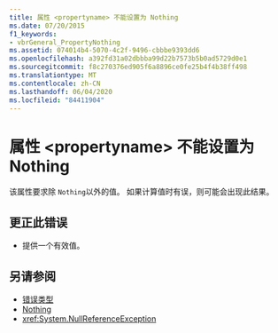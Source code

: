 ```yaml
---
title: 属性 <propertyname> 不能设置为 Nothing
ms.date: 07/20/2015
f1_keywords:
- vbrGeneral_PropertyNothing
ms.assetid: 074014b4-5070-4c2f-9496-cbbbe9393dd6
ms.openlocfilehash: a392fd31a02dbbba99d22b7573b5b0ad5729d0e1
ms.sourcegitcommit: f8c270376ed905f6a8896ce0fe25b4f4b38ff498
ms.translationtype: MT
ms.contentlocale: zh-CN
ms.lasthandoff: 06/04/2020
ms.locfileid: "84411904"
---
```

# <a name="property-propertyname-cannot-be-set-to-nothing"></a>属性 \<propertyname> 不能设置为 Nothing
该属性要求除 `Nothing`以外的值。 如果计算值时有误，则可能会出现此结果。  
  
## <a name="to-correct-this-error"></a>更正此错误  
  
- 提供一个有效值。  
  
## <a name="see-also"></a>另请参阅

- [错误类型](../programming-guide/language-features/error-types.md)
- [Nothing](../language-reference/nothing.md)
- <xref:System.NullReferenceException>
